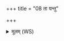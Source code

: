 +++
title = "08 ता यन्तु"

+++
<details><summary>मूलम् (WS)</summary>

ता यन्तु स्वरङ्कृताः स्योनाः शिवतमाः पथा ।  
मा न इन्द्र यवं वधीर्मित्रमेनेन कृण्महे । ॥ ९ ॥
</details>